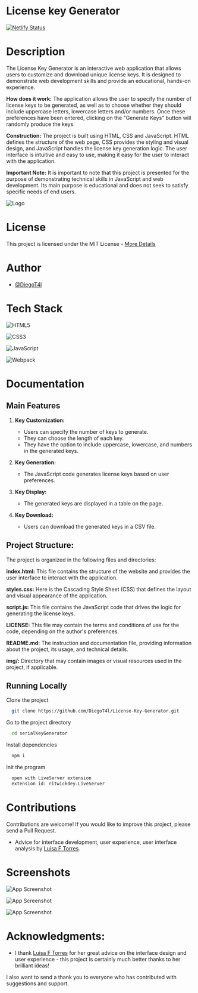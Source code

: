 
# License key Generator
[![Netlify Status](https://api.netlify.com/api/v1/badges/cce6364f-304d-4c56-b0ac-7f540ff3a2df/deploy-status)](https://app.netlify.com/sites/licensekeygenerator/deploys)
# Description
The License Key Generator is an interactive web application that allows users to customize and download unique license keys. It is designed to demonstrate web development skills and provide an educational, hands-on experience.

**How does it work:**
The application allows the user to specify the number of license keys to be generated, as well as to choose whether they should include uppercase letters, lowercase letters and/or numbers. Once these preferences have been entered, clicking on the "Generate Keys" button will randomly produce the keys.

**Construction:**
The project is built using HTML, CSS and JavaScript. HTML defines the structure of the web page, CSS provides the styling and visual design, and JavaScript handles the license key generation logic. The user interface is intuitive and easy to use, making it easy for the user to interact with the application.

**Important Note:**
It is important to note that this project is presented for the purpose of demonstrating technical skills in JavaScript and web development. Its main purpose is educational and does not seek to satisfy specific needs of end users.

![Logo](https://cdn.discordapp.com/attachments/1123647915609555044/1163597207904207008/Diseno_sin_titulo_1.png?ex=65402758&is=652db258&hm=daf28b18257219aa20e6070724be98e407f431bf9a6ca3c23b9d6ffed4dec769&)


# License
This project is licensed under the MIT License - [More Details](https://github.com/DiegoT4l/License-Key-Generator/blob/main/LICENSE)


# Author

- [@DiegoT4l](https://www.github.com/diegot4l)
# Tech Stack

 ![HTML5](https://img.shields.io/badge/html5-%23E34F26.svg?style=for-the-badge&logo=html5&logoColor=white)
 
 ![CSS3](https://img.shields.io/badge/css3-%231572B6.svg?style=for-the-badge&logo=css3&logoColor=white)
 
 ![JavaScript](https://img.shields.io/badge/javascript-%23323330.svg?style=for-the-badge&logo=javascript&logoColor=%23F7DF1E)
 
 ![Webpack](https://img.shields.io/badge/webpack-%238DD6F9.svg?style=for-the-badge&logo=webpack&logoColor=black)

# Documentation

## Main Features

1. **Key Customization:**
   - Users can specify the number of keys to generate.
   - They can choose the length of each key.
   - They have the option to include uppercase, lowercase, and numbers in the generated keys.

2. **Key Generation:**
   - The JavaScript code generates license keys based on user preferences.

3. **Key Display:**
   - The generated keys are displayed in a table on the page.

4. **Key Download:**
   - Users can download the generated keys in a CSV file.

## Project Structure:

The project is organized in the following files and directories:

**index.html:** This file contains the structure of the website and provides the user interface to interact with the application.

**styles.css:** Here is the Cascading Style Sheet (CSS) that defines the layout and visual appearance of the application.

**script.js:** This file contains the JavaScript code that drives the logic for generating the license keys.

**LICENSE:** This file may contain the terms and conditions of use for the code, depending on the author's preferences.

**README.md:** The instruction and documentation file, providing information about the project, its usage, and technical details.

**img/:** Directory that may contain images or visual resources used in the project, if applicable.




## Running Locally

Clone the project

```bash
  git clone https://github.com/DiegoT4l/License-Key-Generator.git
```
Go to the project directory

```bash
  cd serialKeyGenerator
```

Install dependencies

```bash
  npm i
```

Init the program

```bash
  open with LiveServer extension 
  extension id: ritwickdey.LiveServer
```


# Contributions
Contributions are welcome! If you would like to improve this project, please send a Pull Request.

- Advice for interface development, user experience, user interface analysis by [Luisa F Torres](https://www.instagram.com/luisa.flt/).


# Screenshots

![App Screenshot](https://cdn.discordapp.com/attachments/1123647915609555044/1162956180033912943/serial-key-code.png?ex=653dd258&is=652b5d58&hm=9f969529f1e442f7656ed3ddbf8b30a58fa3ec1e7b68d553d0e53840c5b2d38f&)

![App Screenshot](https://cdn.discordapp.com/attachments/1123647915609555044/1162958637677949048/image.png?ex=653dd4a1&is=652b5fa1&hm=a1775bf0b3062505b19887f89516dc90e411b754c35b562608b3aa9b1012f94d&)

![App Screenshot](https://cdn.discordapp.com/attachments/1123647915609555044/1162961162133057596/image.png?ex=653dd6fb&is=652b61fb&hm=5b2bbf437a1f99901927e780547df9a7cda0189cf216caccef82b54974ce749d&)

# Acknowledgments:

- I thank [Luisa F Torres](#) for her great advice on the interface design and user experience - this project is certainly much better thanks to her brilliant ideas!

I also want to send a thank you to everyone who has contributed with suggestions and support.
